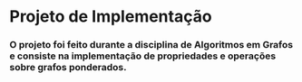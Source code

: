 # Projeto de Implementação
### O projeto foi feito durante a disciplina de Algoritmos em Grafos e consiste na implementação de propriedades e operações sobre grafos ponderados.
